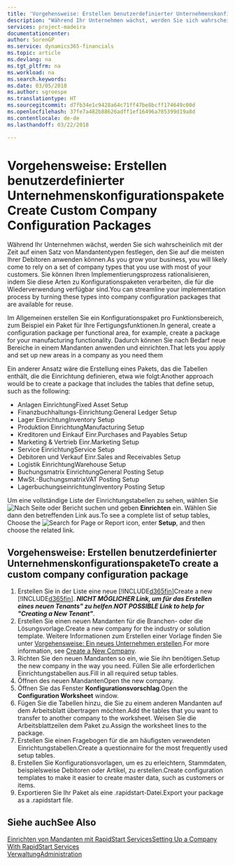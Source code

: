 ```yaml
---
title: 'Vorgehensweise: Erstellen benutzerdefinierter Unternehmenskonfigurationspakete | Microsoft Docs'
description: "Während Ihr Unternehmen wächst, werden Sie sich wahrscheinlich mit der Zeit auf einen Satz von Mandantentypen festlegen, den Sie auf die meisten Ihrer Debitoren anwenden können. Sie können Ihren Implementierungsprozess rationalisieren, indem Sie diese Arten zu Konfigurationspaketen verarbeiten, die für die Wiederverwendung verfügbar sind."
services: project-madeira
documentationcenter: 
author: SorenGP
ms.service: dynamics365-financials
ms.topic: article
ms.devlang: na
ms.tgt_pltfrm: na
ms.workload: na
ms.search.keywords: 
ms.date: 03/05/2018
ms.author: sgroespe
ms.translationtype: HT
ms.sourcegitcommit: d7fb34e1c9428a64c71ff47be8bcff174649c00d
ms.openlocfilehash: 37fe7a482b88626adff1ef16496a785399d19a8d
ms.contentlocale: de-de
ms.lasthandoff: 03/22/2018

---
```

# <a name="create-custom-company-configuration-packages"></a><span data-ttu-id="c5988-104">Vorgehensweise: Erstellen benutzerdefinierter Unternehmenskonfigurationspakete</span><span class="sxs-lookup"><span data-stu-id="c5988-104">Create Custom Company Configuration Packages</span></span>
<span data-ttu-id="c5988-105">Während Ihr Unternehmen wächst, werden Sie sich wahrscheinlich mit der Zeit auf einen Satz von Mandantentypen festlegen, den Sie auf die meisten Ihrer Debitoren anwenden können.</span><span class="sxs-lookup"><span data-stu-id="c5988-105">As you grow your business, you will likely come to rely on a set of company types that you use with most of your customers.</span></span> <span data-ttu-id="c5988-106">Sie können Ihren Implementierungsprozess rationalisieren, indem Sie diese Arten zu Konfigurationspaketen verarbeiten, die für die Wiederverwendung verfügbar sind.</span><span class="sxs-lookup"><span data-stu-id="c5988-106">You can streamline your implementation process by turning these types into company configuration packages that are available for reuse.</span></span>  

<span data-ttu-id="c5988-107">Im Allgemeinen erstellen Sie ein Konfigurationspaket pro Funktionsbereich, zum Beispiel ein Paket für Ihre Fertigungsfunktionen.</span><span class="sxs-lookup"><span data-stu-id="c5988-107">In general, create a configuration package per functional area, for example, create a package for your manufacturing functionality.</span></span> <span data-ttu-id="c5988-108">Dadurch können Sie nach Bedarf neue Bereiche in einem Mandanten anwenden und einrichten.</span><span class="sxs-lookup"><span data-stu-id="c5988-108">That lets you apply and set up new areas in a company as you need them</span></span>  

<span data-ttu-id="c5988-109">Ein anderer Ansatz wäre die Erstellung eines Pakets, das die Tabellen enthält, die die Einrichtung definieren, etwa wie folgt:</span><span class="sxs-lookup"><span data-stu-id="c5988-109">Another approach would be to create a package that includes the tables that define setup, such as the following:</span></span>  

-   <span data-ttu-id="c5988-110">Anlagen Einrichtung</span><span class="sxs-lookup"><span data-stu-id="c5988-110">Fixed Asset Setup</span></span>  
-   <span data-ttu-id="c5988-111">Finanzbuchhaltungs-Einrichtung:</span><span class="sxs-lookup"><span data-stu-id="c5988-111">General Ledger Setup</span></span>  
-   <span data-ttu-id="c5988-112">Lager Einrichtung</span><span class="sxs-lookup"><span data-stu-id="c5988-112">Inventory Setup</span></span>  
-   <span data-ttu-id="c5988-113">Produktion Einrichtung</span><span class="sxs-lookup"><span data-stu-id="c5988-113">Manufacturing Setup</span></span>  
-   <span data-ttu-id="c5988-114">Kreditoren und Einkauf Einr.</span><span class="sxs-lookup"><span data-stu-id="c5988-114">Purchases and Payables Setup</span></span>  
-   <span data-ttu-id="c5988-115">Marketing & Vertrieb Einr.</span><span class="sxs-lookup"><span data-stu-id="c5988-115">Marketing Setup</span></span>  
-   <span data-ttu-id="c5988-116">Service Einrichtung</span><span class="sxs-lookup"><span data-stu-id="c5988-116">Service Setup</span></span>  
-   <span data-ttu-id="c5988-117">Debitoren und Verkauf Einr.</span><span class="sxs-lookup"><span data-stu-id="c5988-117">Sales and Receivables Setup</span></span>  
-   <span data-ttu-id="c5988-118">Logistik Einrichtung</span><span class="sxs-lookup"><span data-stu-id="c5988-118">Warehouse Setup</span></span>  
-   <span data-ttu-id="c5988-119">Buchungsmatrix Einrichtung</span><span class="sxs-lookup"><span data-stu-id="c5988-119">General Posting Setup</span></span>  
-   <span data-ttu-id="c5988-120">MwSt.-Buchungsmatrix</span><span class="sxs-lookup"><span data-stu-id="c5988-120">VAT Posting Setup</span></span>  
-   <span data-ttu-id="c5988-121">Lagerbuchungseinrichtung</span><span class="sxs-lookup"><span data-stu-id="c5988-121">Inventory Posting Setup</span></span>  

<span data-ttu-id="c5988-122">Um eine vollständige Liste der Einrichtungstabellen zu sehen, wählen Sie ![Nach Seite oder Bericht suchen](media/ui-search/search_small.png "Nach Seite oder Bericht suchen") und geben **Einrichten** ein. Wählen Sie dann den betreffenden Link aus.</span><span class="sxs-lookup"><span data-stu-id="c5988-122">To see a complete list of setup tables, Choose the ![Search for Page or Report](media/ui-search/search_small.png "Search for Page or Report icon") icon, enter **Setup**, and then choose the related link.</span></span>  

## <a name="to-create-a-custom-company-configuration-package"></a><span data-ttu-id="c5988-123">Vorgehensweise: Erstellen benutzerdefinierter Unternehmenskonfigurationspakete</span><span class="sxs-lookup"><span data-stu-id="c5988-123">To create a custom company configuration package</span></span>  
1.  <span data-ttu-id="c5988-124">Erstellen Sie in der Liste eine neue [!INCLUDE[d365fin](includes/d365fin_md.md)]</span><span class="sxs-lookup"><span data-stu-id="c5988-124">Create a new [!INCLUDE[d365fin](includes/d365fin_md.md)].</span></span> <span data-ttu-id="c5988-125">***NICHT MÖGLICHER Link, um für das Erstellen eines neuen Tenants" zu helfen***.</span><span class="sxs-lookup"><span data-stu-id="c5988-125">***NOT POSSIBLE Link to help for "Creating a New Tenant"***.</span></span>   
2.  <span data-ttu-id="c5988-126">Erstellen Sie einen neuen Mandanten für die Branchen- oder die Lösungsvorlage.</span><span class="sxs-lookup"><span data-stu-id="c5988-126">Create a new company for the industry or solution template.</span></span> <span data-ttu-id="c5988-127">Weitere Informationen zum Erstellen einer Vorlage finden Sie unter [Vorgehensweise: Ein neues Unternehmen  erstellen](admin-how-to-create-a-new-company.md).</span><span class="sxs-lookup"><span data-stu-id="c5988-127">For more information, see [Create a New Company](admin-how-to-create-a-new-company.md).</span></span>  
3.  <span data-ttu-id="c5988-128">Richten Sie den neuen Mandanten so ein, wie Sie ihn benötigen.</span><span class="sxs-lookup"><span data-stu-id="c5988-128">Setup the new company in the way you need.</span></span> <span data-ttu-id="c5988-129">Füllen Sie alle erforderlichen Einrichtungstabellen aus.</span><span class="sxs-lookup"><span data-stu-id="c5988-129">Fill in all required setup tables.</span></span>  
4.  <span data-ttu-id="c5988-130">Öffnen des neuen Mandanten</span><span class="sxs-lookup"><span data-stu-id="c5988-130">Open the new company.</span></span>
5. <span data-ttu-id="c5988-131">Öffnen Sie das Fenster **Konfigurationsvorschlag**.</span><span class="sxs-lookup"><span data-stu-id="c5988-131">Open the **Configuration Worksheet** window.</span></span>  
6.  <span data-ttu-id="c5988-132">Fügen Sie die Tabellen hinzu, die Sie zu einem anderen Mandanten auf dem Arbeitsblatt übertragen möchten.</span><span class="sxs-lookup"><span data-stu-id="c5988-132">Add the tables that you want to transfer to another company to the worksheet.</span></span> <span data-ttu-id="c5988-133">Weisen Sie die Arbeitsblattzeilen dem Paket zu.</span><span class="sxs-lookup"><span data-stu-id="c5988-133">Assign the worksheet lines to the package.</span></span>  
7.  <span data-ttu-id="c5988-134">Erstellen Sie einen Fragebogen für die am häufigsten verwendeten Einrichtungstabellen.</span><span class="sxs-lookup"><span data-stu-id="c5988-134">Create a questionnaire for the most frequently used setup tables.</span></span>  
8.  <span data-ttu-id="c5988-135">Erstellen Sie Konfigurationsvorlagen, um es zu erleichtern, Stammdaten, beispielsweise Debitoren oder Artikel, zu erstellen.</span><span class="sxs-lookup"><span data-stu-id="c5988-135">Create configuration templates to make it easier to create master data, such as customers or items.</span></span>  
9.  <span data-ttu-id="c5988-136">Exportieren Sie Ihr Paket als eine .rapidstart-Datei.</span><span class="sxs-lookup"><span data-stu-id="c5988-136">Export your package as a .rapidstart file.</span></span>  

## <a name="see-also"></a><span data-ttu-id="c5988-137">Siehe auch</span><span class="sxs-lookup"><span data-stu-id="c5988-137">See Also</span></span>  
[<span data-ttu-id="c5988-138">Einrichten von Mandanten mit RapidStart Services</span><span class="sxs-lookup"><span data-stu-id="c5988-138">Setting Up a Company With RapidStart Services</span></span>](admin-set-up-a-company-with-rapidstart.md)  
[<span data-ttu-id="c5988-139">Verwaltung</span><span class="sxs-lookup"><span data-stu-id="c5988-139">Administration</span></span>](admin-setup-and-administration.md)

